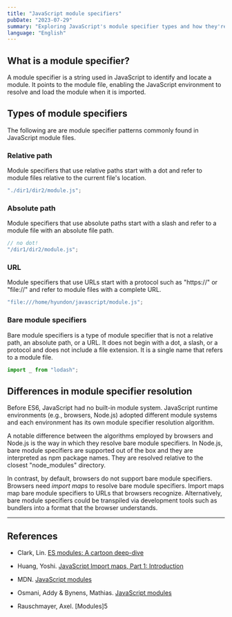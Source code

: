 ```yaml
---
title: "JavaScript module specifiers"
pubDate: "2023-07-29"
summary: "Exploring JavaScript's module specifier types and how they're interpreted across different environments"
language: "English"
---
```


## What is a module specifier?

A module specifier is a string used in JavaScript to identify and locate a module. It points to the module file, enabling the JavaScript environment to resolve and load the module when it is imported.

## Types of module specifiers

The following are are module specifier patterns commonly found in JavaScript module files.

### Relative path

Module specifiers that use relative paths start with a dot and refer to module files relative to the current file's location.

```javascript
"./dir1/dir2/module.js";
```

### Absolute path

Module specifiers that use absolute paths start with a slash and refer to a module file with an absolute file path.

```javascript
// no dot!
"/dir1/dir2/module.js";
```

### URL

Module specifiers that use URLs start with a protocol such as "https://" or "file://" and refer to module files with a complete URL.

```javascript
"file:///home/hyundon/javascript/module.js";
```

### Bare module specifiers

Bare module specifiers is a type of module specifier that is not a relative path, an absolute path, or a URL. It does not begin with a dot, a slash, or a protocol and does not include a file extension. It is a single name that refers to a module file.

```javascript
import _ from "lodash";
```

## Differences in module specifier resolution

Before ES6, JavaScript had no built-in module system. JavaScript runtime environments (e.g., browsers, Node.js) adopted different module systems and each environment has its own module specifier resolution algorithm.

A notable difference between the algorithms employed by browsers and Node.js is the way in which they resolve bare module specifiers. In Node.js, bare module specifiers are supported out of the box and they are interpreted as npm package names. They are resolved relative to the closest "node_modules" directory.

In contrast, by default, browsers do not support bare module specifiers. Browsers need _import maps_ to resolve bare module specifiers. Import maps map bare module specifiers to URLs that browsers recognize. Alternatively, bare module specifiers could be transpiled via development tools such as bundlers into a format that the browser understands.

---

## References

- Clark, Lin. [ES modules: A cartoon deep-dive][1]

- Huang, Yoshi. [JavaScript Import maps, Part 1: Introduction][2]

- MDN. [JavaScript modules][3]

- Osmani, Addy &#38; Bynens, Mathias. [JavaScript modules][4]

- Rauschmayer, Axel. [Modules]5

[1]: https://hacks.mozilla.org/2018/03/es-modules-a-cartoon-deep-dive/
[2]: https://spidermonkey.dev/blog/2023/02/23/javascript-import-maps-part-1-introduction.html
[3]: https://developer.mozilla.org/en-US/docs/Web/JavaScript/Guide/Modules
[4]: https://v8.dev/features/modules
[5]: https://exploringjs.com/js/book/ch_modules.html
